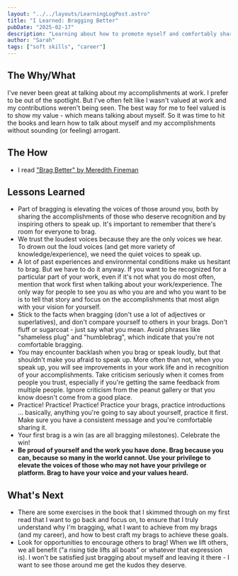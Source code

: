 ```yaml
---
layout: "../../layouts/LearningLogPost.astro"
title: "I Learned: Bragging Better"
pubDate: "2025-02-17"
description: "Learning about how to promote myself and comfortably share my achievements."
author: "Sarah"
tags: ["soft skills", "career"]
---
```


## The Why/What

I've never been great at talking about my accomplishments at work. I prefer to be out of the spotlight. But I've often felt like I wasn't valued at work and my contributions weren't being seen. The best way for me to feel valued is to show my value - which means talking about myself. So it was time to hit the books and learn how to talk about myself and my accomplishments without sounding (or feeling) arrogant.

## The How

- I read ["Brag Better" by Meredith Fineman](https://www.meredithfineman.com/brag-better)

## Lessons Learned

- Part of bragging is elevating the voices of those around you, both by sharing the accomplishments of those who deserve recognition and by inspiring others to speak up. It's important to remember that there's room for everyone to brag.
- We trust the loudest voices because they are the only voices we hear. To drown out the loud voices (and get more variety of knowledge/experience), we need the quiet voices to speak up.
- A lot of past experiences and environmental conditions make us hesitant to brag. But we have to do it anyway. If you want to be recognized for a particular part of your work, even if it's not what you do most often, mention that work first when talking about your work/experience. The only way for people to see you as who you are and who you want to be is to tell that story and focus on the accomplishments that most align with your vision for yourself.
- Stick to the facts when bragging (don't use a lot of adjectives or superlatives), and don't compare yourself to others in your brags. Don't fluff or sugarcoat - just say what you mean. Avoid phrases like "shameless plug" and "humblebrag", which indicate that you're not comfortable bragging.
- You may encounter backlash when you brag or speak loudly, but that shouldn't make you afraid to speak up. More often than not, when you speak up, you will see improvements in your work life and in recognition of your accomplishments. Take criticism seriously when it comes from people you trust, especially if you're getting the same feedback from multiple people. Ignore criticism from the peanut gallery or that you know doesn't come from a good place.
- Practice! Practice! Practice! Practice your brags, practice introductions ... basically, anything you're going to say about yourself, practice it first. Make sure you have a consistent message and you're comfortable sharing it.
- Your first brag is a win (as are all bragging milestones). Celebrate the win!
- **Be proud of yourself and the work you have done. Brag because you can, because so many in the world cannot. Use your privilege to elevate the voices of those who may not have your privilege or platform. Brag to have your voice and your values heard.**

## What's Next

- There are some exercises in the book that I skimmed through on my first read that I want to go back and focus on, to ensure that I truly understand why I'm bragging, what I want to achieve from my brags (and my career), and how to best craft my brags to achieve these goals.
- Look for opportunities to encourage others to brag! When we lift others, we all benefit ("a rising tide lifts all boats" or whatever that expression is). I won't be satisfied just bragging about myself and leaving it there - I want to see those around me get the kudos they deserve.
